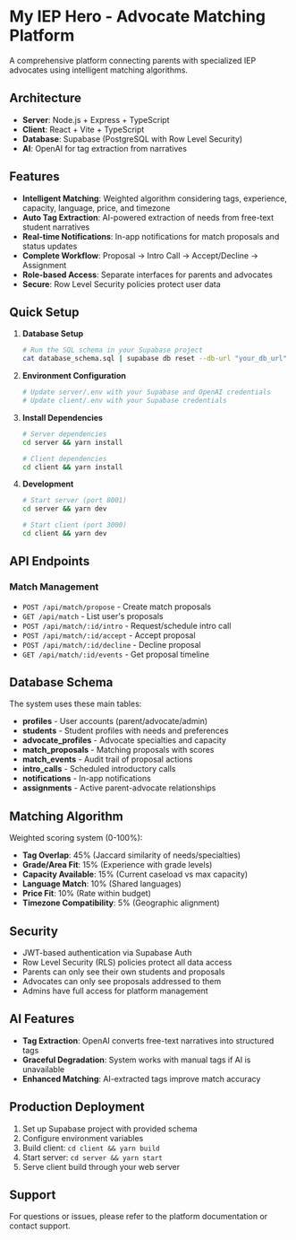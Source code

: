 # My IEP Hero - Advocate Matching Platform

A comprehensive platform connecting parents with specialized IEP advocates using intelligent matching algorithms.

## Architecture

- **Server**: Node.js + Express + TypeScript
- **Client**: React + Vite + TypeScript  
- **Database**: Supabase (PostgreSQL with Row Level Security)
- **AI**: OpenAI for tag extraction from narratives

## Features

- **Intelligent Matching**: Weighted algorithm considering tags, experience, capacity, language, price, and timezone
- **Auto Tag Extraction**: AI-powered extraction of needs from free-text student narratives
- **Real-time Notifications**: In-app notifications for match proposals and status updates
- **Complete Workflow**: Proposal → Intro Call → Accept/Decline → Assignment
- **Role-based Access**: Separate interfaces for parents and advocates
- **Secure**: Row Level Security policies protect user data

## Quick Setup

1. **Database Setup**
   ```bash
   # Run the SQL schema in your Supabase project
   cat database_schema.sql | supabase db reset --db-url "your_db_url"
   ```

2. **Environment Configuration**
   ```bash
   # Update server/.env with your Supabase and OpenAI credentials
   # Update client/.env with your Supabase credentials
   ```

3. **Install Dependencies**
   ```bash
   # Server dependencies
   cd server && yarn install

   # Client dependencies  
   cd client && yarn install
   ```

4. **Development**
   ```bash
   # Start server (port 8001)
   cd server && yarn dev

   # Start client (port 3000)
   cd client && yarn dev
   ```

## API Endpoints

### Match Management
- `POST /api/match/propose` - Create match proposals
- `GET /api/match` - List user's proposals  
- `POST /api/match/:id/intro` - Request/schedule intro call
- `POST /api/match/:id/accept` - Accept proposal
- `POST /api/match/:id/decline` - Decline proposal
- `GET /api/match/:id/events` - Get proposal timeline

## Database Schema

The system uses these main tables:
- **profiles** - User accounts (parent/advocate/admin)
- **students** - Student profiles with needs and preferences
- **advocate_profiles** - Advocate specialties and capacity
- **match_proposals** - Matching proposals with scores
- **match_events** - Audit trail of proposal actions
- **intro_calls** - Scheduled introductory calls
- **notifications** - In-app notifications
- **assignments** - Active parent-advocate relationships

## Matching Algorithm

Weighted scoring system (0-100%):
- **Tag Overlap**: 45% (Jaccard similarity of needs/specialties)
- **Grade/Area Fit**: 15% (Experience with grade levels)
- **Capacity Available**: 15% (Current caseload vs max capacity)
- **Language Match**: 10% (Shared languages)
- **Price Fit**: 10% (Rate within budget)
- **Timezone Compatibility**: 5% (Geographic alignment)

## Security

- JWT-based authentication via Supabase Auth
- Row Level Security (RLS) policies protect all data access
- Parents can only see their own students and proposals
- Advocates can only see proposals addressed to them
- Admins have full access for platform management

## AI Features

- **Tag Extraction**: OpenAI converts free-text narratives into structured tags
- **Graceful Degradation**: System works with manual tags if AI is unavailable
- **Enhanced Matching**: AI-extracted tags improve match accuracy

## Production Deployment

1. Set up Supabase project with provided schema
2. Configure environment variables
3. Build client: `cd client && yarn build`  
4. Start server: `cd server && yarn start`
5. Serve client build through your web server

## Support

For questions or issues, please refer to the platform documentation or contact support.